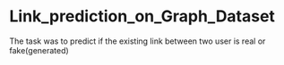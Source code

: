 # Link_prediction_on_Graph_Dataset
The task was to predict if the existing link between two user is real or fake(generated)
